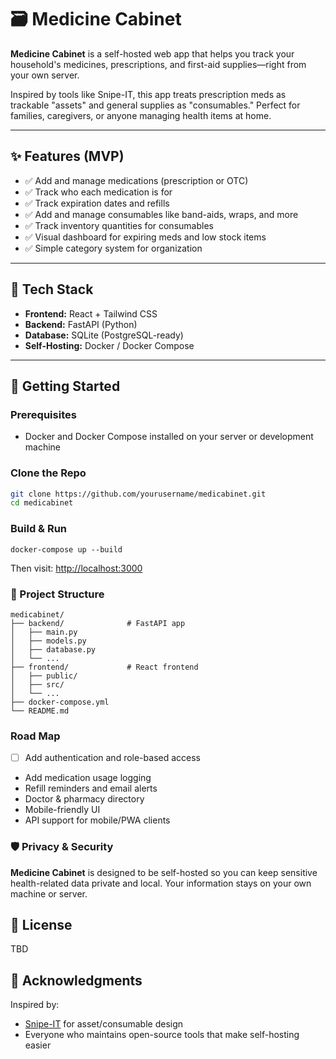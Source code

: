 # 🗃️ Medicine Cabinet

**Medicine Cabinet** is a self-hosted web app that helps you track your household's medicines, prescriptions, and first-aid supplies—right from your own server.

Inspired by tools like Snipe-IT, this app treats prescription meds as trackable "assets" and general supplies as "consumables." Perfect for families, caregivers, or anyone managing health items at home.

---

## ✨ Features (MVP)

- ✅ Add and manage medications (prescription or OTC)
- ✅ Track who each medication is for
- ✅ Track expiration dates and refills
- ✅ Add and manage consumables like band-aids, wraps, and more
- ✅ Track inventory quantities for consumables
- ✅ Visual dashboard for expiring meds and low stock items
- ✅ Simple category system for organization

---

## 🧪 Tech Stack

- **Frontend:** React + Tailwind CSS
- **Backend:** FastAPI (Python)
- **Database:** SQLite (PostgreSQL-ready)
- **Self-Hosting:** Docker / Docker Compose

---

## 🚀 Getting Started

### Prerequisites

- Docker and Docker Compose installed on your server or development machine

### Clone the Repo

```bash
git clone https://github.com/yourusername/medicabinet.git
cd medicabinet
```

### Build & Run
`docker-compose up --build`

Then visit: <http://localhost:3000>

### 📁 Project Structure

```
medicabinet/
├── backend/              # FastAPI app
│   ├── main.py
│   ├── models.py
│   ├── database.py
│   └── ...
├── frontend/             # React frontend
│   ├── public/
│   ├── src/
│   └── ...
├── docker-compose.yml
└── README.md
```
### Road Map
- [ ] Add authentication and role-based access
-  Add medication usage logging
-  Refill reminders and email alerts
-  Doctor & pharmacy directory
-  Mobile-friendly UI
-  API support for mobile/PWA clients

### 🛡️ Privacy & Security

**Medicine Cabinet** is designed to be self-hosted so you can keep sensitive health-related data private and local. Your information stays on your own machine or server.

## 📜 License

TBD

## 🙏 Acknowledgments

Inspired by:
- [Snipe-IT](https://snipeitapp.com/) for asset/consumable design
- Everyone who maintains open-source tools that make self-hosting easier
